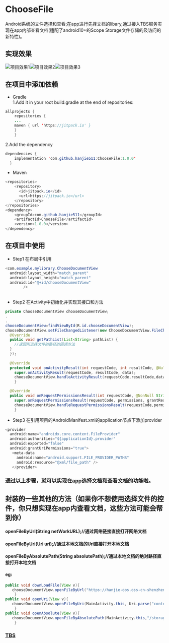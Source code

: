 # ChooseFile
Android系统的文件选择和查看;在app进行先择文档的libary,通过接入TBS服务实现在app内部查看文档(适配了android10+的Scope Storage文件存储的及访问的新特性)。  
## 实现效果  
![项目效果1](./MyVideo_1.gif)![项目效果2](./MyVideo_2.gif)![项目效果3](./MyVideo_3.gif)  
## 在项目中添加依赖  
* Gradle  
 1.Add it in your root build.gradle at the end of repositories:
```java  
allprojects {
    repositories {
    ...
    maven { url 'https://jitpack.io' }
    }
    }  
```  
2.Add the dependency  
```java  
dependencies {
    implementation 'com.github.hanjie511:ChooseFile:1.0.0'
  }  
```  
* Maven  
```java  
<repositories>
    <repository>
      <id>jitpack.io</id>
      <url>https://jitpack.io</url>
    </repository>
</repositories>
<dependency>
    <groupId>com.github.hanjie511</groupId>
    <artifactId>ChooseFile</artifactId>
    <version>1.0.0</version>
</dependency>  
```  
## 在项目中使用  
* Step1  在布局中引用
```java  
<com.example.mylibrary.ChooseDocumentView
  android:layout_width="match_parent"
  android:layout_height="match_parent"
  android:id="@+id/chooseDocumentView"
        />
        
```  
* Step2  在Activity中初始化并实现其接口和方法  
```java  
private ChooseDocumentView chooseDocumentView;
.  
.  
chooseDocumentView=findViewById(R.id.chooseDocumentView);
chooseDocumentView.setFileChangedListener(new ChooseDocumentView.FileChangedListener() {
  @Override
  public void getPathList(List<String> pathList) {
    //返回所选择文件的路径的回调方法
  }
  }); 
  
  @Override
  protected void onActivityResult(int requestCode, int resultCode, @Nullable Intent data) {//重写onActivityResult方法
    super.onActivityResult(requestCode, resultCode, data);
    chooseDocumentView.handleActivityResult(requestCode,resultCode,data);
    }

  @Override
  public void onRequestPermissionsResult(int requestCode, @NonNull String[] permissions, @NonNull int[] grantResults) {//重写onRequestPermissionsResult
    super.onRequestPermissionsResult(requestCode, permissions, grantResults);
    chooseDocumentView.handleRequestPermissionsResult(requestCode,permissions,grantResults);
    }
```  
* Step3 在引用项目的AndroidManifest.xml的application节点下添加provider  
```java  
<provider
  android:name="androidx.core.content.FileProvider"
  android:authorities="${applicationId}.provider"
  android:exported="false"
  android:grantUriPermissions="true">
   <meta-data
     android:name="android.support.FILE_PROVIDER_PATHS"
     android:resource="@xml/file_path" />
   </provider>
```
### 通过以上步骤，就可以实现在app选择文档和查看文档的功能啦。
## 封装的一些其他的方法（如果你不想使用选择文件的控件，你只想实现在app内查看文档，这些方法可能会帮到你）
#### openFileByUrl(String netWorkURL);//通过网络链接直接打开网络文档  
#### openFileByUri(Uri uri);//通过本地文档的Uri直接打开本地文档
#### openFileByAbsolutePath(String absolutePath);//通过本地文档的绝对路径直接打开本地文档
#### eg:  
```java  
public void downLoadFile(View v){
   chooseDocumentView.openFileByUrl("https://hanjie-oos.oss-cn-shenzhen.aliyuncs.com/%E6%B5%8B%E8%AF%95%E6%96%87%E6%A1%A3.docx");
    }
public void openUri(View v){
   chooseDocumentView.openFileByUri(MainActivity.this, Uri.parse("content://com.android.externalstorage.documents/document/primary%3AAndroid%2Fdata%2Fcom.tencent.mm%2FMicroMsg%2FDownload%2F%E6%B7%B1%E5%9C%B3%E9%A1%B9%E7%9B%AE%E8%BF%9B%E5%BA%A6.docx"));
    }
public void openAbsolute(View v){
   chooseDocumentView.openFileByAbsolutePath(MainActivity.this,"/storage/emulated/0/Android/data/com.example.asfchoosefile/files/Documents/深圳项目进度.docx");
    }
```  
### [TBS](https://x5.tencent.com) 







